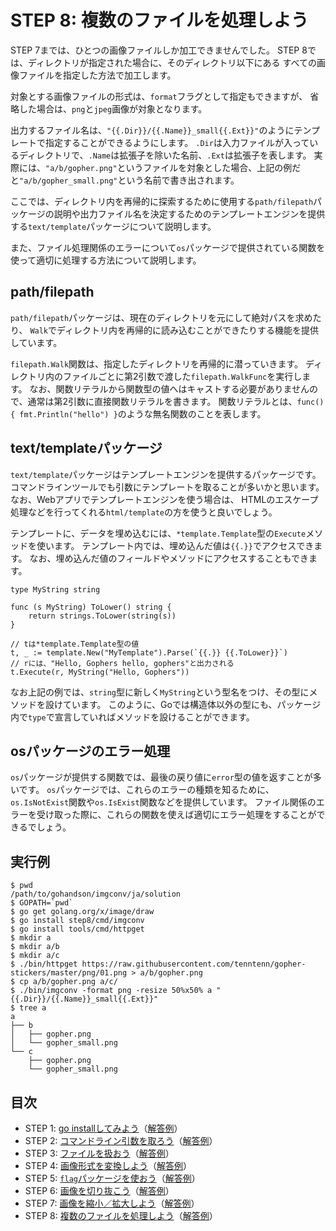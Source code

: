 # STEP 8: 複数のファイルを処理しよう

STEP 7までは、ひとつの画像ファイルしか加工できませんでした。
STEP 8では、ディレクトリが指定された場合に、そのディレクトリ以下にある
すべての画像ファイルを指定した方法で加工します。

対象とする画像ファイルの形式は、`format`フラグとして指定もできますが、
省略した場合は、`png`と`jpeg`画像が対象となります。

出力するファイル名は、`"{{.Dir}}/{{.Name}}_small{{.Ext}}"`のようにテンプレートで指定することができるようにします。
`.Dir`は入力ファイルが入っているディレクトリで、`.Name`は拡張子を除いた名前、`.Ext`は拡張子を表します。
実際には、`"a/b/gopher.png"`というファイルを対象とした場合、上記の例だと`"a/b/gopher_small.png"`という名前で書き出されます。

ここでは、ディレクトリ内を再帰的に探索するために使用する`path/filepath`パッケージの説明や出力ファイル名を決定するためのテンプレートエンジンを提供する`text/template`パッケージについて説明します。

また、ファイル処理関係のエラーについて`os`パッケージで提供されている関数を使って適切に処理する方法について説明します。

## path/filepath

`path/filepath`パッケージは、現在のディレクトリを元にして絶対パスを求めたり、
`Walk`でディレクトリ内を再帰的に読み込むことができたりする機能を提供しています。

`filepath.Walk`関数は、指定したディレクトリを再帰的に潜っていきます。
ディレクトリ内のファイルごとに第2引数で渡した`filepath.WalkFunc`を実行します。
なお、関数リテラルから関数型の値へはキャストする必要がありませんので、通常は第2引数に直接関数リテラルを書きます。
関数リテラルとは、`func() { fmt.Println("hello") }`のような無名関数のことを表します。

## text/templateパッケージ

`text/template`パッケージはテンプレートエンジンを提供するパッケージです。
コマンドラインツールでも引数にテンプレートを取ることが多いかと思います。
なお、Webアプリでテンプレートエンジンを使う場合は、
HTMLのエスケープ処理などを行ってくれる`html/template`の方を使うと良いでしょう。

テンプレートに、データを埋め込むには、`*template.Template`型の`Execute`メソッドを使います。
テンプレート内では、埋め込んだ値は`{{.}}`でアクセスできます。
なお、埋め込んだ値のフィールドやメソッドにアクセスすることもできます。

```
type MyString string

func (s MyString) ToLower() string {
    return strings.ToLower(string(s))
}

// tは*template.Template型の値
t, _ := template.New("MyTemplate").Parse(`{{.}} {{.ToLower}}`)
// rには、"Hello, Gophers hello, gophers"と出力される
t.Execute(r, MyString("Hello, Gophers"))
```

なお上記の例では、`string`型に新しく`MyString`という型名をつけ、その型にメソッドを設けています。
このように、Goでは構造体以外の型にも、パッケージ内で`type`で宣言していればメソッドを設けることができます。

## osパッケージのエラー処理

`os`パッケージが提供する関数では、最後の戻り値に`error`型の値を返すことが多いです。
`os`パッケージでは、これらのエラーの種類を知るために、`os.IsNotExist`関数や`os.IsExist`関数などを提供しています。
ファイル関係のエラーを受け取った際に、これらの関数を使えば適切にエラー処理をすることができるでしょう。

## 実行例

```
$ pwd
/path/to/gohandson/imgconv/ja/solution
$ GOPATH=`pwd`
$ go get golang.org/x/image/draw
$ go install step8/cmd/imgconv
$ go install tools/cmd/httpget
$ mkdir a
$ mkdir a/b
$ mkdir a/c
$ ./bin/httpget https://raw.githubusercontent.com/tenntenn/gopher-stickers/master/png/01.png > a/b/gopher.png
$ cp a/b/gopher.png a/c/
$ ./bin/imgconv -format png -resize 50%x50% a "{{.Dir}}/{{.Name}}_small{{.Ext}}"
$ tree a
a
├── b
│   ├── gopher.png
│   └── gopher_small.png
└── c
    ├── gopher.png
    └── gopher_small.png
```

## 目次

* STEP 1: [go installしてみよう](../step1)（[解答例](../../../solution/src/step1)）
* STEP 2: [コマンドライン引数を取ろう](../step2)（[解答例](../../../solution/src/step2)）
* STEP 3: [ファイルを扱おう](../step3)（[解答例](../../../solution/src/step3)）
* STEP 4: [画像形式を変換しよう](../step4)（[解答例](../../../solution/src/step4)）
* STEP 5: [`flag`パッケージを使おう](../step5)（[解答例](../../../solution/src/step5)）
* STEP 6: [画像を切り抜こう](../step6)（[解答例](../../../solution/src/step6)）
* STEP 7: [画像を縮小／拡大しよう](../step7)（[解答例](../../../solution/src/step7)）
* STEP 8: [複数のファイルを処理しよう](../step8)（[解答例](../../../solution/src/step8)）

